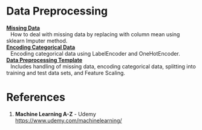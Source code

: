 # Data Preprocessing
**[Missing Data](https://github.com/nkuhta/Machine-Learning-A-Z/blob/master/Part%201%20-%20Data%20Preprocessing/missing_data.py)**  
&ensp; How to deal with missing data by replacing with column mean using sklearn Imputer method.  
**[Encoding Categorical Data](https://github.com/nkuhta/Machine-Learning-A-Z/blob/master/Part%201%20-%20Data%20Preprocessing/categorical_data.py)**   
&ensp; Encoding categorical data using LabelEncoder and OneHotEncoder.  
**[Data Preprocessing Template]()**  
&ensp; Includes handling of missing data, encoding categorical data, splitting into training and test data sets, and Feature Scaling.  


#  References
1.  **Machine Learning A-Z** - Udemy  
https://www.udemy.com/machinelearning/